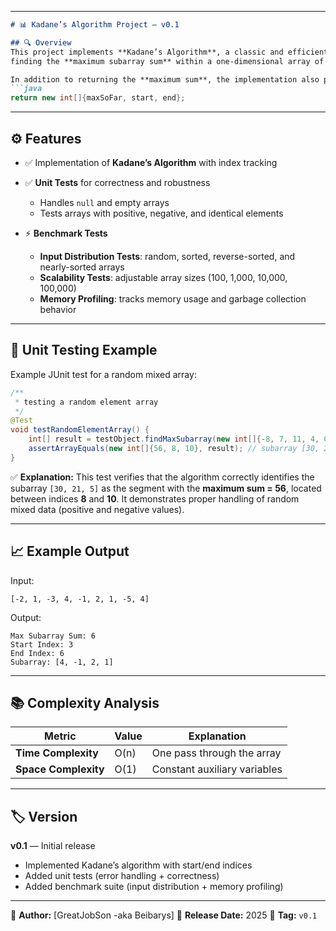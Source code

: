 
---

````markdown
# 📊 Kadane’s Algorithm Project — v0.1

## 🔍 Overview
This project implements **Kadane’s Algorithm**, a classic and efficient solution for 
finding the **maximum subarray sum** within a one-dimensional array of integers.

In addition to returning the **maximum sum**, the implementation also provides the **starting and ending indices** of the subarray:
```java
return new int[]{maxSoFar, start, end};
````

---

## ⚙️ Features

* ✅ Implementation of **Kadane’s Algorithm** with index tracking
* ✅ **Unit Tests** for correctness and robustness

    * Handles `null` and empty arrays
    * Tests arrays with positive, negative, and identical elements
* ⚡ **Benchmark Tests**

    * **Input Distribution Tests**: random, sorted, reverse-sorted, and nearly-sorted arrays
    * **Scalability Tests**: adjustable array sizes (100, 1,000, 10,000, 100,000)
    * **Memory Profiling**: tracks memory usage and garbage collection behavior

---

## 🧪 Unit Testing Example

Example JUnit test for a random mixed array:

```java
/**
 * testing a random element array
 */
@Test
void testRandomElementArray() {
    int[] result = testObject.findMaxSubarray(new int[]{-8, 7, 11, 4, 0, -17, 41, -50, 30, 21, 5});
    assertArrayEquals(new int[]{56, 8, 10}, result); // subarray [30, 21, 5]
}
```

✅ **Explanation:**
This test verifies that the algorithm correctly identifies the subarray `[30, 21, 5]`
as the segment with the **maximum sum = 56**, located between indices **8** and **10**.
It demonstrates proper handling of random mixed data (positive and negative values).

---

## 📈 Example Output

Input:

```
[-2, 1, -3, 4, -1, 2, 1, -5, 4]
```

Output:

```
Max Subarray Sum: 6
Start Index: 3
End Index: 6
Subarray: [4, -1, 2, 1]
```

---

## 📚 Complexity Analysis

| Metric               | Value | Explanation                  |
| -------------------- | ----- | ---------------------------- |
| **Time Complexity**  | O(n)  | One pass through the array   |
| **Space Complexity** | O(1)  | Constant auxiliary variables |

---

## 🏷️ Version

**v0.1** — Initial release

* Implemented Kadane’s algorithm with start/end indices
* Added unit tests (error handling + correctness)
* Added benchmark suite (input distribution + memory profiling)

---

👤 **Author:** [GreatJobSon -aka Beibarys]
📅 **Release Date:** 2025
🔖 **Tag:** `v0.1`

```
